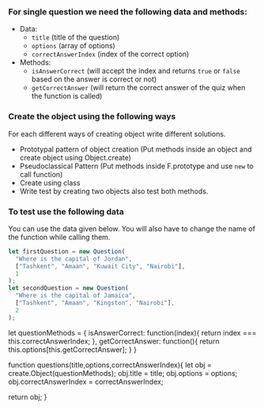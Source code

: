 ### For single question we need the following data and methods:

- Data:
  - `title` (title of the question)
  - `options` (array of options)
  - `correctAnswerIndex` (index of the correct option)
- Methods:
  - `isAnswerCorrect` (will accept the index and returns `true` or `false` based on the answer is correct or not)
  - `getCorrectAnswer` (will return the correct answer of the quiz when the function is called)

### Create the object using the following ways

For each different ways of creating object write different solutions.

- Prototypal pattern of object creation (Put methods inside an object and create object using Object.create)
- Pseudoclassical Pattern (Put methods inside F.prototype and use `new` to call function)
- Create using class
- Write test by creating two objects also test both methods.

### To test use the following data

You can use the data given below. You will also have to change the name of the function while calling them.

```js
let firstQuestion = new Question(
  "Where is the capital of Jordan",
  ["Tashkent", "Amaan", "Kuwait City", "Nairobi"],
  1
);
let secondQuestion = new Question(
  "Where is the capital of Jamaica",
  ["Tashkent", "Amaan", "Kingston", "Nairobi"],
  2
);
```

let questionMethods = {
isAnswerCorrect: function(index){
return index === this.correctAnswerIndex;
},
getCorrectAnswer: function(){
return this.options[this.getCorrectAnswer];
}
}

function questions(title,options,correctAnswerIndex){
let obj = create.Object(questionMethods);
obj.title = title;
obj.options = options;
obj.correctAnswerIndex = correctAnswerIndex;

return obj;
}
